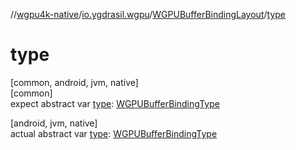 //[wgpu4k-native](../../../index.md)/[io.ygdrasil.wgpu](../index.md)/[WGPUBufferBindingLayout](index.md)/[type](type.md)

# type

[common, android, jvm, native]\
[common]\
expect abstract var [type](type.md): [WGPUBufferBindingType](../-w-g-p-u-buffer-binding-type/index.md)

[android, jvm, native]\
actual abstract var [type](type.md): [WGPUBufferBindingType](../-w-g-p-u-buffer-binding-type/index.md)